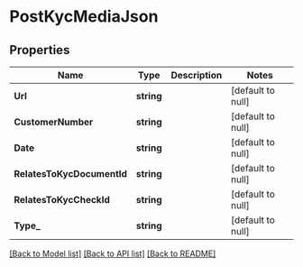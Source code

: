 # PostKycMediaJson

## Properties
Name | Type | Description | Notes
------------ | ------------- | ------------- | -------------
**Url** | **string** |  | [default to null]
**CustomerNumber** | **string** |  | [default to null]
**Date** | **string** |  | [default to null]
**RelatesToKycDocumentId** | **string** |  | [default to null]
**RelatesToKycCheckId** | **string** |  | [default to null]
**Type_** | **string** |  | [default to null]

[[Back to Model list]](../README.md#documentation-for-models) [[Back to API list]](../README.md#documentation-for-api-endpoints) [[Back to README]](../README.md)


